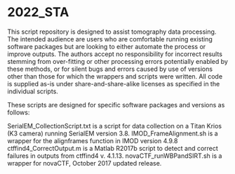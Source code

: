 # 2022_STA

This script repository is designed to assist tomography data processing. The intended audience are users who are comfortable running existing software packages but are looking to either automate the process or improve outputs. The authors accept no responsibility for incorrect results stemming from over-fitting or other processing errors potentially enabled by these methods, or for silent bugs and errors caused by use of versions other than those for which the wrappers and scripts were written. All code is supplied as-is under share-and-share-alike licenses as specified in the individual scripts.

These scripts are designed for specific software packages and versions as follows:

SerialEM_CollectionScript.txt is a script for data collection on a Titan Krios (K3 camera) running SerialEM version 3.8.
IMOD_FrameAlignment.sh is a wrapper for the alignframes function in IMOD version 4.9.8
ctffind4_CorrectOutput.m is a Matlab R2017b script to detect and correct failures in outputs from ctffind4 v. 4.1.13.
novaCTF_runWBPandSIRT.sh is a wrapper for novaCTF, October 2017 updated release.
